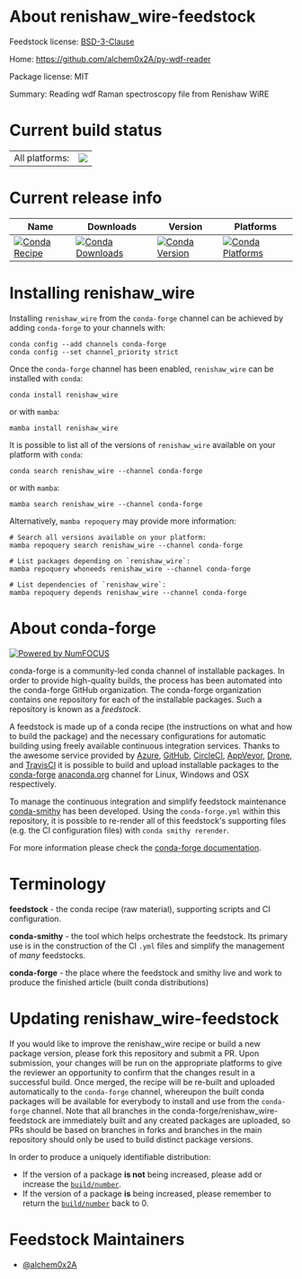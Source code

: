 About renishaw_wire-feedstock
=============================

Feedstock license: [BSD-3-Clause](https://github.com/conda-forge/renishaw_wire-feedstock/blob/main/LICENSE.txt)

Home: https://github.com/alchem0x2A/py-wdf-reader

Package license: MIT

Summary: Reading wdf Raman spectroscopy file from Renishaw WiRE

Current build status
====================


<table><tr><td>All platforms:</td>
    <td>
      <a href="https://dev.azure.com/conda-forge/feedstock-builds/_build/latest?definitionId=12630&branchName=main">
        <img src="https://dev.azure.com/conda-forge/feedstock-builds/_apis/build/status/renishaw_wire-feedstock?branchName=main">
      </a>
    </td>
  </tr>
</table>

Current release info
====================

| Name | Downloads | Version | Platforms |
| --- | --- | --- | --- |
| [![Conda Recipe](https://img.shields.io/badge/recipe-renishaw_wire-green.svg)](https://anaconda.org/conda-forge/renishaw_wire) | [![Conda Downloads](https://img.shields.io/conda/dn/conda-forge/renishaw_wire.svg)](https://anaconda.org/conda-forge/renishaw_wire) | [![Conda Version](https://img.shields.io/conda/vn/conda-forge/renishaw_wire.svg)](https://anaconda.org/conda-forge/renishaw_wire) | [![Conda Platforms](https://img.shields.io/conda/pn/conda-forge/renishaw_wire.svg)](https://anaconda.org/conda-forge/renishaw_wire) |

Installing renishaw_wire
========================

Installing `renishaw_wire` from the `conda-forge` channel can be achieved by adding `conda-forge` to your channels with:

```
conda config --add channels conda-forge
conda config --set channel_priority strict
```

Once the `conda-forge` channel has been enabled, `renishaw_wire` can be installed with `conda`:

```
conda install renishaw_wire
```

or with `mamba`:

```
mamba install renishaw_wire
```

It is possible to list all of the versions of `renishaw_wire` available on your platform with `conda`:

```
conda search renishaw_wire --channel conda-forge
```

or with `mamba`:

```
mamba search renishaw_wire --channel conda-forge
```

Alternatively, `mamba repoquery` may provide more information:

```
# Search all versions available on your platform:
mamba repoquery search renishaw_wire --channel conda-forge

# List packages depending on `renishaw_wire`:
mamba repoquery whoneeds renishaw_wire --channel conda-forge

# List dependencies of `renishaw_wire`:
mamba repoquery depends renishaw_wire --channel conda-forge
```


About conda-forge
=================

[![Powered by
NumFOCUS](https://img.shields.io/badge/powered%20by-NumFOCUS-orange.svg?style=flat&colorA=E1523D&colorB=007D8A)](https://numfocus.org)

conda-forge is a community-led conda channel of installable packages.
In order to provide high-quality builds, the process has been automated into the
conda-forge GitHub organization. The conda-forge organization contains one repository
for each of the installable packages. Such a repository is known as a *feedstock*.

A feedstock is made up of a conda recipe (the instructions on what and how to build
the package) and the necessary configurations for automatic building using freely
available continuous integration services. Thanks to the awesome service provided by
[Azure](https://azure.microsoft.com/en-us/services/devops/), [GitHub](https://github.com/),
[CircleCI](https://circleci.com/), [AppVeyor](https://www.appveyor.com/),
[Drone](https://cloud.drone.io/welcome), and [TravisCI](https://travis-ci.com/)
it is possible to build and upload installable packages to the
[conda-forge](https://anaconda.org/conda-forge) [anaconda.org](https://anaconda.org/)
channel for Linux, Windows and OSX respectively.

To manage the continuous integration and simplify feedstock maintenance
[conda-smithy](https://github.com/conda-forge/conda-smithy) has been developed.
Using the ``conda-forge.yml`` within this repository, it is possible to re-render all of
this feedstock's supporting files (e.g. the CI configuration files) with ``conda smithy rerender``.

For more information please check the [conda-forge documentation](https://conda-forge.org/docs/).

Terminology
===========

**feedstock** - the conda recipe (raw material), supporting scripts and CI configuration.

**conda-smithy** - the tool which helps orchestrate the feedstock.
                   Its primary use is in the construction of the CI ``.yml`` files
                   and simplify the management of *many* feedstocks.

**conda-forge** - the place where the feedstock and smithy live and work to
                  produce the finished article (built conda distributions)


Updating renishaw_wire-feedstock
================================

If you would like to improve the renishaw_wire recipe or build a new
package version, please fork this repository and submit a PR. Upon submission,
your changes will be run on the appropriate platforms to give the reviewer an
opportunity to confirm that the changes result in a successful build. Once
merged, the recipe will be re-built and uploaded automatically to the
`conda-forge` channel, whereupon the built conda packages will be available for
everybody to install and use from the `conda-forge` channel.
Note that all branches in the conda-forge/renishaw_wire-feedstock are
immediately built and any created packages are uploaded, so PRs should be based
on branches in forks and branches in the main repository should only be used to
build distinct package versions.

In order to produce a uniquely identifiable distribution:
 * If the version of a package **is not** being increased, please add or increase
   the [``build/number``](https://docs.conda.io/projects/conda-build/en/latest/resources/define-metadata.html#build-number-and-string).
 * If the version of a package **is** being increased, please remember to return
   the [``build/number``](https://docs.conda.io/projects/conda-build/en/latest/resources/define-metadata.html#build-number-and-string)
   back to 0.

Feedstock Maintainers
=====================

* [@alchem0x2A](https://github.com/alchem0x2A/)

